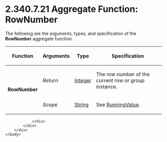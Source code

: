 <html dir="LTR" xmlns:mshelp="http://msdn.microsoft.com/mshelp" xmlns:ddue="http://ddue.schemas.microsoft.com/authoring/2003/5" xmlns:xlink="http://www.w3.org/1999/xlink" xmlns:tool="http://www.microsoft.com/tooltip">
    <head>
        <meta http-equiv="Content-Type" content="text/html; CHARSET=utf-8"></meta>
        <meta name="save" content="history"></meta>
        <title>2.340.7.21 Aggregate Function: RowNumber</title>
        <xml>
            <mshelp:toctitle title="2.340.7.21 Aggregate Function: RowNumber"></mshelp:toctitle>
            <mshelp:rltitle title="[MS-RDL]: Aggregate Function: RowNumber"></mshelp:rltitle>
            <mshelp:keyword index="A" term="5246ac2c-9de7-42a2-9b5a-73484f9fe73b"></mshelp:keyword>
            <mshelp:attr name="DCSext.ContentType" value="open specification"></mshelp:attr>
            <mshelp:attr name="AssetID" value="5246ac2c-9de7-42a2-9b5a-73484f9fe73b"></mshelp:attr>
            <mshelp:attr name="TopicType" value="kbRef"></mshelp:attr>
            <mshelp:attr name="DCSext.Title" value="[MS-RDL]: Aggregate Function: RowNumber" />
        </xml>
    </head>
    <body>
        <div id="header">
            <h1 class="heading">2.340.7.21 Aggregate Function: RowNumber</h1>
        </div>
        <div id="mainSection">
            <div id="mainBody">
                <div id="allHistory" class="saveHistory"></div>
                <div id="sectionSection0" class="section" name="collapseableSection">
                    

<p>The following are the arguments, types, and specification of
the <b>RowNumber</b> aggregate function.</p>

<table>
 <thead>
  <tr>
   <th>
   <p>Function</p>
   </th>
   <th>
   <p>Arguments</p>
   </th>
   <th>
   <p>Type</p>
   </th>
   <th>
   <p>Specification</p>
   </th>
  </tr>
 </thead>
 <tr>
  <td rowspan="2">
  <p><b>RowNumber</b></p>
  </td>
  <td>
  <p><i>Return</i></p>
  </td>
  <td>
  <p><a href="176fbb59-c3e2-430c-b1bb-37fd15df813e.html">Integer</a></p>
  </td>
  <td>
  <p>The row number of the current row or group instance.</p>
  </td>
 </tr>
 <tr>
  <td>
  <p><i>Scope</i></p>
  </td>
  <td>
  <p><a href="1ed81ef3-a683-45e3-aaad-bd2bbe71bc3d.html">String</a></p>
  </td>
  <td>
  <p>See <a href="d87b6538-477f-4292-a3dd-a5774142bec6.html">RunningValue</a>.</p>
  </td>
 </tr>
</table>

<p> </p>


                </div>
            </div>
        </div>
    </body>
</html>